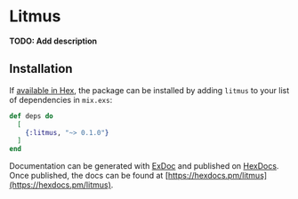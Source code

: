 # Litmus

**TODO: Add description**

## Installation

If [available in Hex](https://hex.pm/docs/publish), the package can be installed
by adding `litmus` to your list of dependencies in `mix.exs`:

```elixir
def deps do
  [
    {:litmus, "~> 0.1.0"}
  ]
end
```

Documentation can be generated with [ExDoc](https://github.com/elixir-lang/ex_doc)
and published on [HexDocs](https://hexdocs.pm). Once published, the docs can
be found at [https://hexdocs.pm/litmus](https://hexdocs.pm/litmus).


